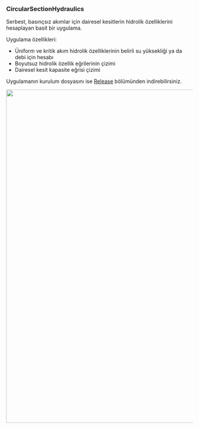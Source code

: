 ### CircularSectionHydraulics
Serbest, basınçsız akımlar için dairesel kesitlerin hidrolik özelliklerini hesaplayan basit bir uygulama.

Uygulama özellikleri:

- Üniform ve kritik akım hidrolik özelliklerinin belirli su yüksekliği ya da debi için hesabı
- Boyutsuz hidrolik özellik eğrilerinin çizimi
- Dairesel kesit kapasite eğrisi çizimi

Uygulamanın kurulum dosyasını ise [Release](https://github.com/eykaraduman/CircularSectionHydraulics/releases) bölümünden indirebilirsiniz.

<p align="center">
<img src="https://eykaraduman.github.io/assets/images/CirSectHydApp.png" width="900" />
</p>
